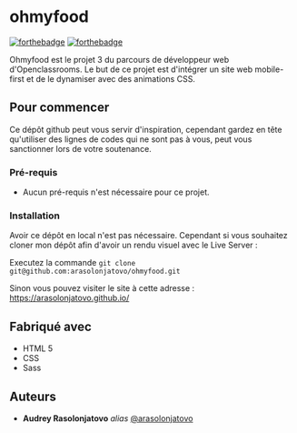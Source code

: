 # ohmyfood

[![forthebadge](https://forthebadge.com/images/badges/uses-html.svg)](https://forthebadge.com) [![forthebadge](https://forthebadge.com/images/badges/uses-css.svg)](https://forthebadge.com)

Ohmyfood est le projet 3 du parcours de développeur web d'Openclassrooms. Le but de ce projet est d'intégrer un site web mobile-first et de le dynamiser avec des animations CSS. 

## Pour commencer 

Ce dépôt github peut vous servir d'inspiration, cependant gardez en tête qu'utiliser des lignes de codes qui ne sont pas à vous, peut vous sanctionner lors de votre soutenance.

### Pré-requis

- Aucun pré-requis n'est nécessaire pour ce projet.

### Installation

Avoir ce dépôt en local n'est pas nécessaire. Cependant si vous souhaitez cloner mon dépôt afin d'avoir un rendu visuel avec le Live Server :

Executez la commande 
``git clone git@github.com:arasolonjatovo/ohmyfood.git``

Sinon vous pouvez visiter le site à cette adresse : https://arasolonjatovo.github.io/

## Fabriqué avec

* HTML 5
* CSS
* Sass

## Auteurs

* **Audrey Rasolonjatovo** _alias_ [@arasolonjatovo](https://github.com/arasolonjatovo)

